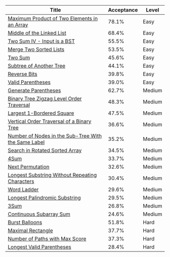 | Title                                                                                                                                    | Acceptance   | Level   |
|------------------------------------------------------------------------------------------------------------------------------------------|--------------|---------|
| [Maximum Product of Two Elements in an Array](https://leetcode.com/problems/maximum-product-of-two-elements-in-an-array)                 | 78.1%        | Easy    |
| [Middle of the Linked List](https://leetcode.com/problems/middle-of-the-linked-list)                                                     | 68.4%        | Easy    |
| [Two Sum IV - Input is a BST](https://leetcode.com/problems/two-sum-iv-input-is-a-bst)                                                   | 55.5%        | Easy    |
| [Merge Two Sorted Lists](https://leetcode.com/problems/merge-two-sorted-lists)                                                           | 53.5%        | Easy    |
| [Two Sum](https://leetcode.com/problems/two-sum)                                                                                         | 45.6%        | Easy    |
| [Subtree of Another Tree](https://leetcode.com/problems/subtree-of-another-tree)                                                         | 44.1%        | Easy    |
| [Reverse Bits](https://leetcode.com/problems/reverse-bits)                                                                               | 39.8%        | Easy    |
| [Valid Parentheses](https://leetcode.com/problems/valid-parentheses)                                                                     | 39.0%        | Easy    |
| [Generate Parentheses](https://leetcode.com/problems/generate-parentheses)                                                               | 62.7%        | Medium  |
| [Binary Tree Zigzag Level Order Traversal](https://leetcode.com/problems/binary-tree-zigzag-level-order-traversal)                       | 48.3%        | Medium  |
| [Largest 1-Bordered Square](https://leetcode.com/problems/largest-1-bordered-square)                                                     | 47.5%        | Medium  |
| [Vertical Order Traversal of a Binary Tree](https://leetcode.com/problems/vertical-order-traversal-of-a-binary-tree)                     | 36.6%        | Medium  |
| [Number of Nodes in the Sub-Tree With the Same Label](https://leetcode.com/problems/number-of-nodes-in-the-sub-tree-with-the-same-label) | 35.2%        | Medium  |
| [Search in Rotated Sorted Array](https://leetcode.com/problems/search-in-rotated-sorted-array)                                           | 34.5%        | Medium  |
| [4Sum](https://leetcode.com/problems/4sum)                                                                                               | 33.7%        | Medium  |
| [Next Permutation](https://leetcode.com/problems/next-permutation)                                                                       | 32.6%        | Medium  |
| [Longest Substring Without Repeating Characters](https://leetcode.com/problems/longest-substring-without-repeating-characters)           | 30.4%        | Medium  |
| [Word Ladder](https://leetcode.com/problems/word-ladder)                                                                                 | 29.6%        | Medium  |
| [Longest Palindromic Substring](https://leetcode.com/problems/longest-palindromic-substring)                                             | 29.5%        | Medium  |
| [3Sum](https://leetcode.com/problems/3sum)                                                                                               | 26.8%        | Medium  |
| [Continuous Subarray Sum](https://leetcode.com/problems/continuous-subarray-sum)                                                         | 24.6%        | Medium  |
| [Burst Balloons](https://leetcode.com/problems/burst-balloons)                                                                           | 51.8%        | Hard    |
| [Maximal Rectangle](https://leetcode.com/problems/maximal-rectangle)                                                                     | 37.7%        | Hard    |
| [Number of Paths with Max Score](https://leetcode.com/problems/number-of-paths-with-max-score)                                           | 37.3%        | Hard    |
| [Longest Valid Parentheses](https://leetcode.com/problems/longest-valid-parentheses)                                                     | 28.4%        | Hard    |
